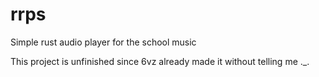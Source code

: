 # rrps
Simple rust audio player for the school music

This project is unfinished since 6vz already made it without telling me ._.
